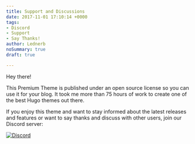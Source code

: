 ```yaml
---
title: Support and Discussions
date: 2017-11-01 17:10:14 +0000
tags:
- Discord
- Support
- Say Thanks!
author: Lednerb
noSummary: true
draft: true

---
```

Hey there!

This Premium Theme is published under an open source license so you can use it for your blog. It took me more than 75 hours of work to create one of the best Hugo themes out there.

If you enjoy this theme and want to stay informed about the latest releases and features or want to say thanks and discuss with other users, join our Discord server:

[![Discord](https://img.shields.io/discord/479643633814077465.svg?style=for-the-badge&label=Discord%20Chat&colorB=7289da)](https://discord.gg/vZVHJ4j)